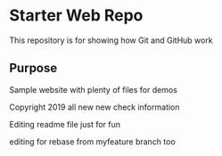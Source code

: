 # Starter Web Repo

This repository is for showing how Git and GitHub work

## Purpose

Sample website with plenty of files for demos

Copyright 2019 all new new check
information

Editing readme file just for fun

editing for rebase from myfeature branch too